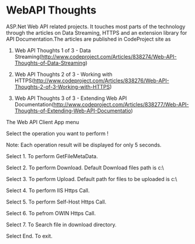 WebAPI Thoughts
===============
ASP.Net Web API related projects. It touches most parts of the technology through the articles on Data Streaming, HTTPS and an extension library for API Documentation.The articles are published in CodeProject site as   

 1. Web API Thoughts 1 of 3 - Data Streaming(http://www.codeproject.com/Articles/838274/Web-API-Thoughts-of-Data-Streaming)	

 2. Web API Thoughts 2 of 3 - Working with HTTPS(http://www.codeproject.com/Articles/838276/Web-API-Thoughts-2-of-3-Working-with-HTTPS)

 3. Web API Thoughts 3 of 3 - Extending Web API Documentation(http://www.codeproject.com/Articles/838277/Web-API-Thoughts-of-Extending-Web-API-Documentatio)


The Web API Client App menu

Select the operation you want to perform !

Note: Each operation result will be displayed for only 5 seconds.

Select 1. To perform GetFileMetaData.

Select 2. To perform Download. Default Download files path is c:\

Select 3. To perform Upload. Default path for files to be uploaded is c:\

Select 4. To perform IIS Https Call.

Select 5. To perform Self-Host Https Call.

Select 6. To pefrom OWIN Https Call.

Select 7. To Search file in download directory.

Select End. To exit.


